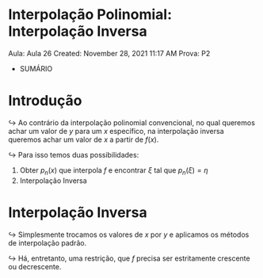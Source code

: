 # Interpolação Polinomial: Interpolação Inversa

Aula: Aula 26
Created: November 28, 2021 11:17 AM
Prova: P2

- SUMÁRIO

# Introdução

$\hookrightarrow$ Ao contrário da interpolação polinomial convencional, no qual queremos achar um valor de $y$ para um $x$ específico, na interpolação inversa queremos achar um valor de $x$ a partir de $f(x)$.

$\hookrightarrow$ Para isso temos duas possibilidades:

1. Obter $p_n(x)$ que interpola $f$  e encontrar $\xi$ tal que $p_n(\xi) = \eta$
2. Interpolação Inversa

# Interpolação Inversa

$\hookrightarrow$ Simplesmente trocamos os valores de $x$ por $y$ e aplicamos os métodos de interpolação padrão.

$\hookrightarrow$ Há, entretanto, uma restrição, que $f$ precisa ser estritamente crescente ou decrescente.